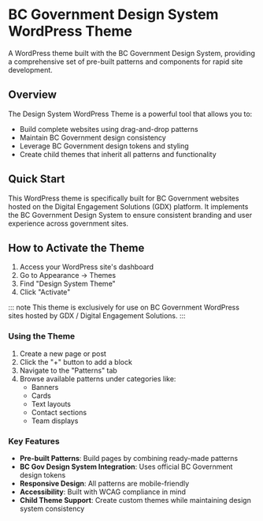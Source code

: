 # BC Government Design System WordPress Theme

A WordPress theme built with the BC Government Design System, providing a comprehensive set of pre-built patterns and components for rapid site development.

## Overview

The Design System WordPress Theme is a powerful tool that allows you to:
- Build complete websites using drag-and-drop patterns
- Maintain BC Government design consistency
- Leverage BC Government design tokens and styling
- Create child themes that inherit all patterns and functionality

## Quick Start

This WordPress theme is specifically built for BC Government websites hosted on the Digital Engagement Solutions (GDX) platform. It implements the BC Government Design System to ensure consistent branding and user experience across government sites.

## How to Activate the Theme

1. Access your WordPress site's dashboard
2. Go to Appearance → Themes 
3. Find "Design System Theme"
4. Click "Activate"

::: note
This theme is exclusively for use on BC Government WordPress sites hosted by GDX / Digital Engagement Solutions.
:::


### Using the Theme

1. Create a new page or post
2. Click the "+" button to add a block
3. Navigate to the "Patterns" tab
4. Browse available patterns under categories like:
   - Banners
   - Cards
   - Text layouts
   - Contact sections
   - Team displays

### Key Features

- **Pre-built Patterns**: Build pages by combining ready-made patterns
- **BC Gov Design System Integration**: Uses official BC Government design tokens
- **Responsive Design**: All patterns are mobile-friendly
- **Accessibility**: Built with WCAG compliance in mind
- **Child Theme Support**: Create custom themes while maintaining design system consistency

